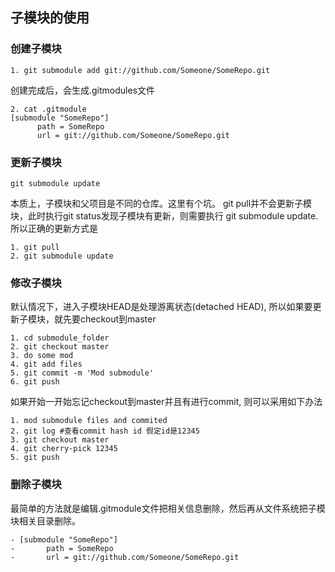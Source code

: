 ## 子模块的使用

### 创建子模块
```
1. git submodule add git://github.com/Someone/SomeRepo.git
```

创建完成后，会生成.gitmodules文件

```
2. cat .gitmodule
[submodule "SomeRepo"]
      path = SomeRepo
      url = git://github.com/Someone/SomeRepo.git
```

### 更新子模块

```
git submodule update
```

本质上，子模块和父项目是不同的仓库。这里有个坑。
git pull并不会更新子模块，此时执行git status发现子模块有更新，则需要执行 git submodule update.
所以正确的更新方式是

```
1. git pull
2. git submodule update
```

### 修改子模块

默认情况下，进入子模块HEAD是处理游离状态(detached HEAD), 所以如果要更新子模块，就先要checkout到master

```
1. cd submodule_folder
2. git checkout master
3. do some mod
4. git add files
5. git commit -m 'Mod submodule'
6. git push
```

如果开始一开始忘记checkout到master并且有进行commit, 则可以采用如下办法

```
1. mod submodule files and commited
2. git log #查看commit hash id 假定id是12345
3. git checkout master
4. git cherry-pick 12345
5. git push
```

### 删除子模块

最简单的方法就是编辑.gitmodule文件把相关信息删除，然后再从文件系统把子模块相关目录删除。

```
- [submodule "SomeRepo"]
-       path = SomeRepo
-       url = git://github.com/Someone/SomeRepo.git
```
